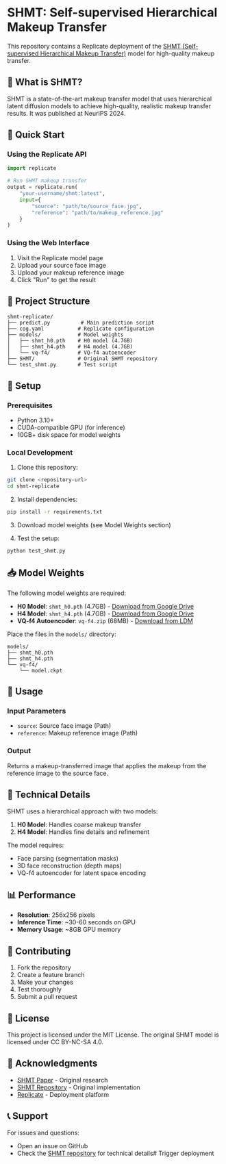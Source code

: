 # SHMT: Self-supervised Hierarchical Makeup Transfer

This repository contains a Replicate deployment of the [SHMT (Self-supervised Hierarchical Makeup Transfer)](https://github.com/snowfallingplum/SHMT) model for high-quality makeup transfer.

## 🎨 What is SHMT?

SHMT is a state-of-the-art makeup transfer model that uses hierarchical latent diffusion models to achieve high-quality, realistic makeup transfer results. It was published at NeurIPS 2024.

## 🚀 Quick Start

### Using the Replicate API

```python
import replicate

# Run SHMT makeup transfer
output = replicate.run(
    "your-username/shmt:latest",
    input={
        "source": "path/to/source_face.jpg",
        "reference": "path/to/makeup_reference.jpg"
    }
)
```

### Using the Web Interface

1. Visit the Replicate model page
2. Upload your source face image
3. Upload your makeup reference image
4. Click "Run" to get the result

## 📁 Project Structure

```
shmt-replicate/
├── predict.py          # Main prediction script
├── cog.yaml           # Replicate configuration
├── models/            # Model weights
│   ├── shmt_h0.pth    # H0 model (4.7GB)
│   ├── shmt_h4.pth    # H4 model (4.7GB)
│   └── vq-f4/         # VQ-f4 autoencoder
├── SHMT/              # Original SHMT repository
└── test_shmt.py       # Test script
```

## 🔧 Setup

### Prerequisites

- Python 3.10+
- CUDA-compatible GPU (for inference)
- 10GB+ disk space for model weights

### Local Development

1. Clone this repository:
```bash
git clone <repository-url>
cd shmt-replicate
```

2. Install dependencies:
```bash
pip install -r requirements.txt
```

3. Download model weights (see Model Weights section)

4. Test the setup:
```bash
python test_shmt.py
```

## 📥 Model Weights

The following model weights are required:

- **H0 Model**: `shmt_h0.pth` (4.7GB) - [Download from Google Drive](https://drive.google.com/file/d/1zed2At-qnIOXewkZsGq8GODEIxmaxMAE/view?usp=drive_link)
- **H4 Model**: `shmt_h4.pth` (4.7GB) - [Download from Google Drive](https://drive.google.com/file/d/19Kt-5wgqyLty_v8G-oez8COjDqEcApDF/view?usp=drive_link)
- **VQ-f4 Autoencoder**: `vq-f4.zip` (68MB) - [Download from LDM](https://ommer-lab.com/files/latent-diffusion/vq-f4.zip)

Place the files in the `models/` directory:
```
models/
├── shmt_h0.pth
├── shmt_h4.pth
└── vq-f4/
    └── model.ckpt
```

## 🎯 Usage

### Input Parameters

- `source`: Source face image (Path)
- `reference`: Makeup reference image (Path)

### Output

Returns a makeup-transferred image that applies the makeup from the reference image to the source face.

## 🔬 Technical Details

SHMT uses a hierarchical approach with two models:

1. **H0 Model**: Handles coarse makeup transfer
2. **H4 Model**: Handles fine details and refinement

The model requires:
- Face parsing (segmentation masks)
- 3D face reconstruction (depth maps)
- VQ-f4 autoencoder for latent space encoding

## 📊 Performance

- **Resolution**: 256x256 pixels
- **Inference Time**: ~30-60 seconds on GPU
- **Memory Usage**: ~8GB GPU memory

## 🤝 Contributing

1. Fork the repository
2. Create a feature branch
3. Make your changes
4. Test thoroughly
5. Submit a pull request

## 📄 License

This project is licensed under the MIT License. The original SHMT model is licensed under CC BY-NC-SA 4.0.

## 🙏 Acknowledgments

- [SHMT Paper](https://arxiv.org/abs/xxxx.xxxxx) - Original research
- [SHMT Repository](https://github.com/snowfallingplum/SHMT) - Original implementation
- [Replicate](https://replicate.com) - Deployment platform

## 📞 Support

For issues and questions:
- Open an issue on GitHub
- Check the [SHMT repository](https://github.com/snowfallingplum/SHMT) for technical details# Trigger deployment
